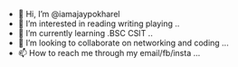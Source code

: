 - 👋 Hi, I’m @iamajaypokharel
- 👀 I’m interested in reading writing playing ..
- 🌱 I’m currently learning .BSC CSIT ..
- 💞️ I’m looking to collaborate on networking and coding  ...
- 📫 How to reach me through my email/fb/insta ...

<!---
iamajaypokharel/iamajaypokharel is a ✨ special ✨ repository because its `README.md` (this file) appears on your GitHub profile.
You can click the Preview link to take a look at your changes.
--->
